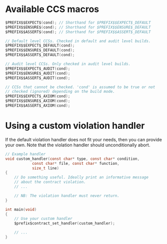 # Available CCS macros
```C
$PREFIX$$EXPECT$(cond); // Shorthand for $PREFIX$$EXPECT$_DEFAULT
$PREFIX$$ENSURE$(cond); // Shorthand for $PREFIX$$ENSURE$_DEFAULT
$PREFIX$$ASSERT$(cond); // Shorthand for $PREFIX$$ASSERT$_DEFAULT

// Default level CCSs. Checked in default and audit level builds.
$PREFIX$$EXPECT$_DEFAULT(cond);
$PREFIX$$ENSURE$_DEFAULT(cond);
$PREFIX$$ASSERT$_DEFAULT(cond);

// Audit level CCSs. Only checked in audit level builds.
$PREFIX$$EXPECT$_AUDIT(cond);
$PREFIX$$ENSURE$_AUDIT(cond);
$PREFIX$$ASSERT$_AUDIT(cond);

// CCSs that cannot be checked. 'cond' is assumed to be true or not
// checked (ignored) depending on the build mode.
$PREFIX$$EXPECT$_AXIOM(cond);
$PREFIX$$ENSURE$_AXIOM(cond);
$PREFIX$$ASSERT$_AXIOM(cond);
```

# Using a custom violation handler
If the default violation handler does not fit your needs, then you can provide
your own. Note that the violation handler should unconditionally abort.

```C
// Example handler
void custom_handler(const char* type, const char* condition,
		    const char* file, const char* function,
		    size_t line)
{
    // Do something useful. Ideally print an informative message
    // about the contract violation.
    // ...

    // NB: The violation handler must never return.
}

int main(void)
{
    // Use your custom handler
    $prefix$contract_set_handler(custom_handler);

    // ...
}
```
